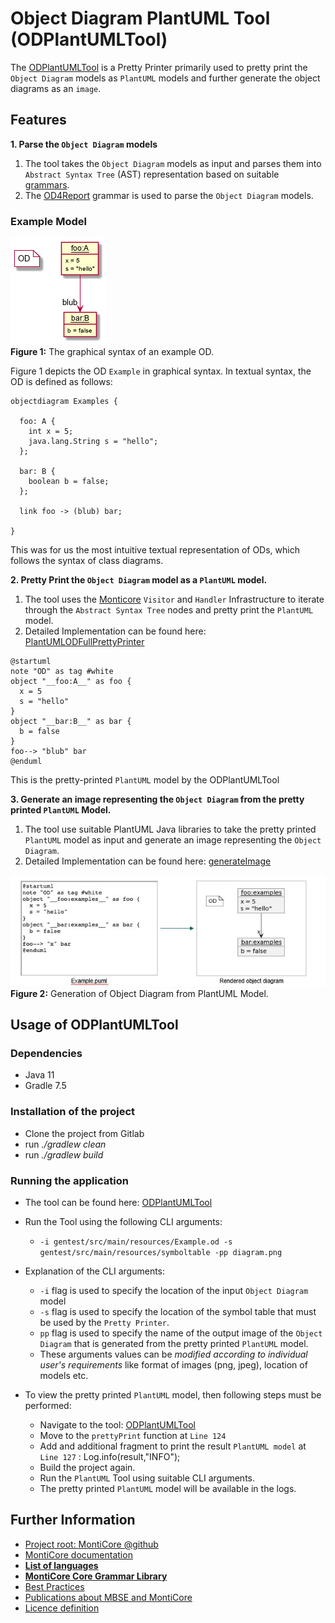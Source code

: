 # Object Diagram PlantUML Tool (ODPlantUMLTool)

The [ODPlantUMLTool](src/main/java/de/monticore/ODPlantUMLTool.java) is a Pretty Printer primarily used to pretty print the `Object Diagram` models as `PlantUML` models and further generate the object diagrams as an `image`.

## Features

**1. Parse the `Object Diagram` models**
1. The tool takes the `Object Diagram` models as input and parses them into `Abstract Syntax Tree` (AST) representation based on suitable [grammars](src/main/grammars).
2. The [OD4Report](src/main/grammars) grammar is used to parse the `Object Diagram` models.

### Example Model

![*Figure 1:* The graphical syntax of an example OD.](doc/pics/Example.png)
<br><b>Figure 1:</b> The graphical syntax of an example OD.


Figure 1 depicts the OD ```Example``` in graphical syntax. In textual syntax, the OD is defined as
follows:

``` 
objectdiagram Examples {

  foo: A {
    int x = 5;
    java.lang.String s = "hello";
  };

  bar: B {
    boolean b = false;
  };

  link foo -> (blub) bar;

}
```

This was for us the most intuitive textual representation of ODs, which follows the syntax of class
diagrams.


**2. Pretty Print the `Object Diagram` model as a `PlantUML` model.**
1. The tool uses the [Monticore](https://monticore.github.io/monticore/) `Visitor` and `Handler` Infrastructure to iterate through the `Abstract Syntax Tree` nodes and pretty print the `PlantUML` model.
2. Detailed Implementation can be found here: [PlantUMLODFullPrettyPrinter](src/main/java/de/monticore/PlantUMLODFullPrettyPrinter.java)

``` 
@startuml
note "OD" as tag #white
object "__foo:A__" as foo {
  x = 5 
  s = "hello"
}
object "__bar:B__" as bar {
  b = false 
}
foo--> "blub" bar
@enduml
```


This is the pretty-printed `PlantUML` model by the ODPlantUMLTool    

**3. Generate an image representing the `Object Diagram` from the pretty printed `PlantUML` Model.**
1. The tool use suitable PlantUML Java libraries to take the pretty printed `PlantUML` model as input and generate an image representing the `Object Diagram`.
2. Detailed Implementation can be found here: [generateImage](src/main/java/de/monticore/ODPlantUMLTool.java) 


![*Figure 2:* Generation of Object Diagram from PlantUML Model.](doc/pics/Generate.png)
<br><b>Figure 2:</b> Generation of Object Diagram from PlantUML Model.

## Usage of ODPlantUMLTool

### Dependencies 
* Java 11
* Gradle 7.5

### Installation of the project
* Clone the project from Gitlab
* run *./gradlew clean*
* run *./gradlew build*

### Running the application

* The tool can be found here: [ODPlantUMLTool](src/main/java/de/monticore/ODPlantUMLTool.java)


* Run the Tool using the following CLI arguments:
  * ``` -i gentest/src/main/resources/Example.od -s gentest/src/main/resources/symboltable -pp diagram.png ```


* Explanation of the CLI arguments:
    * ``` -i ``` flag is used to specify the location of the input `Object Diagram` model
    * ``` -s ``` flag is used to specify the location of the symbol table that must be used by the `Pretty Printer`.
    * ``` pp ``` flag is used to specify the name of the output image of the `Object Diagram` that is generated from the pretty printed `PlantUML` model.
    * These arguments values can be *modified according to individual user's requirements* like format of images (png, jpeg), location of models etc.


* To view the pretty printed `PlantUML` model, then following steps must be performed: 
    * Navigate to the tool: [ODPlantUMLTool](src/main/java/de/monticore/ODPlantUMLTool.java)
    * Move to the `prettyPrint` function at `Line 124`
    * Add and additional fragment to print the result `PlantUML model` at `Line 127` : Log.info(result,"INFO");
    * Build the project again.
    * Run the `PlantUML` Tool using suitable CLI arguments.
    * The pretty printed `PlantUML` model will be available in the logs.


## Further Information

* [Project root: MontiCore @github](https://github.com/MontiCore/monticore)
* [MontiCore documentation](http://www.monticore.de/)
* [**List of languages**](https://github.com/MontiCore/monticore/blob/opendev/docs/Languages.md)
* [**MontiCore Core Grammar
  Library**](https://github.com/MontiCore/monticore/blob/opendev/monticore-grammar/src/main/grammars/de/monticore/Grammars.md)
* [Best Practices](https://github.com/MontiCore/monticore/blob/opendev/docs/BestPractices.md)
* [Publications about MBSE and MontiCore](https://www.se-rwth.de/publications/)
* [Licence definition](https://github.com/MontiCore/monticore/blob/master/00.org/Licenses/LICENSE-MONTICORE-3-LEVEL.md)

[od4report-link]: http://www.monticore.de/download/MCOD4Report.jar

[od4data-link]: http://www.monticore.de/download/MCOD4Data.jar